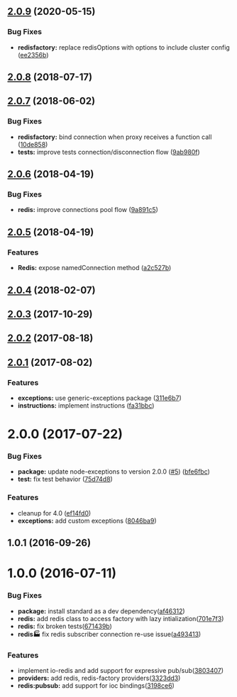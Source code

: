 <a name="2.1.0"></a>
## [2.0.9](https://github.com/renzosunico/redis/compare/v2.0.8...v2.1.0) (2020-05-15)
### Bug Fixes

* **redisfactory:** replace redisOptions with options to include cluster config ([ee2356b](https://github.com/renzosunico/redis/commit/ee2356b99685b3143f40fe1804824cf9049ac6a7))


<a name="2.0.8"></a>
## [2.0.8](https://github.com/adonisjs/adonis-redis/compare/v2.0.7...v2.0.8) (2018-07-17)



<a name="2.0.7"></a>
## [2.0.7](https://github.com/adonisjs/adonis-redis/compare/v2.0.6...v2.0.7) (2018-06-02)


### Bug Fixes

* **redisfactory:** bind connection when proxy receives a function call ([10de858](https://github.com/adonisjs/adonis-redis/commit/10de858))
* **tests:** improve tests connection/disconnection flow ([9ab980f](https://github.com/adonisjs/adonis-redis/commit/9ab980f))



<a name="2.0.6"></a>
## [2.0.6](https://github.com/adonisjs/adonis-redis/compare/v2.0.5...v2.0.6) (2018-04-19)


### Bug Fixes

* **redis:** improve connections pool flow ([9a891c5](https://github.com/adonisjs/adonis-redis/commit/9a891c5))



<a name="2.0.5"></a>
## [2.0.5](https://github.com/adonisjs/adonis-redis/compare/v2.0.4...v2.0.5) (2018-04-19)


### Features

* **Redis:** expose namedConnection method ([a2c527b](https://github.com/adonisjs/adonis-redis/commit/a2c527b))



<a name="2.0.4"></a>
## [2.0.4](https://github.com/adonisjs/adonis-redis/compare/v2.0.3...v2.0.4) (2018-02-07)



<a name="2.0.3"></a>
## [2.0.3](https://github.com/adonisjs/adonis-redis/compare/v2.0.2...v2.0.3) (2017-10-29)



<a name="2.0.2"></a>
## [2.0.2](https://github.com/adonisjs/adonis-redis/compare/v2.0.1...v2.0.2) (2017-08-18)



<a name="2.0.1"></a>
## [2.0.1](https://github.com/adonisjs/adonis-redis/compare/v2.0.0...v2.0.1) (2017-08-02)


### Features

* **exceptions:** use generic-exceptions package ([311e6b7](https://github.com/adonisjs/adonis-redis/commit/311e6b7))
* **instructions:** implement instructions ([fa31bbc](https://github.com/adonisjs/adonis-redis/commit/fa31bbc))



<a name="2.0.0"></a>
# 2.0.0 (2017-07-22)


### Bug Fixes

* **package:** update node-exceptions to version 2.0.0 ([#5](https://github.com/adonisjs/adonis-redis/issues/5)) ([bfe6fbc](https://github.com/adonisjs/adonis-redis/commit/bfe6fbc))
* **test:** fix test behavior ([75d74d8](https://github.com/adonisjs/adonis-redis/commit/75d74d8))


### Features

* cleanup for 4.0 ([ef14fd0](https://github.com/adonisjs/adonis-redis/commit/ef14fd0))
* **exceptions:** add custom exceptions ([8046ba9](https://github.com/adonisjs/adonis-redis/commit/8046ba9))


<a name="1.0.1"></a>
## 1.0.1 (2016-09-26)


<a name="1.0.0"></a>
# 1.0.0 (2016-07-11)


### Bug Fixes

* **package:** install standard as a dev dependency([af46312](https://github.com/adonisjs/adonis-redis/commit/af46312))
* **redis:** add redis class to access factory with lazy intialization([701e7f3](https://github.com/adonisjs/adonis-redis/commit/701e7f3))
* **redis:** fix broken tests([671439b](https://github.com/adonisjs/adonis-redis/commit/671439b))
* **redis:factory:** fix redis subscriber connection re-use issue([a493413](https://github.com/adonisjs/adonis-redis/commit/a493413))


### Features

* implement io-redis and add support for expressive pub/sub([3803407](https://github.com/adonisjs/adonis-redis/commit/3803407))
* **providers:** add redis, redis-factory providers([3323dd3](https://github.com/adonisjs/adonis-redis/commit/3323dd3))
* **redis:pubsub:** add support for ioc bindings([3198ce6](https://github.com/adonisjs/adonis-redis/commit/3198ce6))
